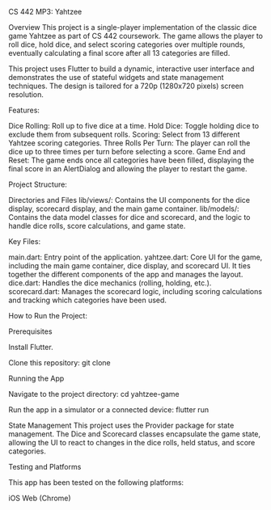 <p text-align:center> CS 442 MP3: Yahtzee </p>

Overview
This project is a single-player implementation of the classic dice game Yahtzee as part of CS 442 coursework. The game allows the player to roll dice, hold dice, and select scoring categories over multiple rounds, eventually calculating a final score after all 13 categories are filled.

This project uses Flutter to build a dynamic, interactive user interface and demonstrates the use of stateful widgets and state management techniques. The design is tailored for a 720p (1280x720 pixels) screen resolution.

Features:

Dice Rolling: Roll up to five dice at a time.
Hold Dice: Toggle holding dice to exclude them from subsequent rolls.
Scoring: Select from 13 different Yahtzee scoring categories.
Three Rolls Per Turn: The player can roll the dice up to three times per turn before selecting a score.
Game End and Reset: The game ends once all categories have been filled, displaying the final score in an AlertDialog and allowing the player to restart the game.


Project Structure:

Directories and Files
lib/views/: Contains the UI components for the dice display, scorecard display, and the main game container.
lib/models/: Contains the data model classes for dice and scorecard, and the logic to handle dice rolls, score calculations, and game state.

Key Files:

main.dart: Entry point of the application.
yahtzee.dart: Core UI for the game, including the main game container, dice display, and scorecard UI. It ties together the different components of the app and manages the layout.
dice.dart: Handles the dice mechanics (rolling, holding, etc.).
scorecard.dart: Manages the scorecard logic, including scoring calculations and tracking which categories have been used.

How to Run the Project:

Prerequisites

Install Flutter.

Clone this repository: git clone <repository-url>

Running the App

Navigate to the project directory: cd yahtzee-game

Run the app in a simulator or a connected device: flutter run


State Management
This project uses the Provider package for state management. The Dice and Scorecard classes encapsulate the game state, allowing the UI to react to changes in the dice rolls, held status, and score categories.

Testing and Platforms

This app has been tested on the following platforms:

iOS
Web (Chrome)

